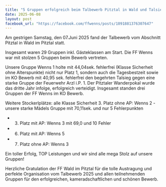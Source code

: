 ```yaml
---
title: "5 Gruppen erfolgreich beim Talbewerb Pitztal in Wald und Talsieg für die FF Wenns"
date: 2025-06-08
layout: post
facebook_url: "https://facebook.com/ffwenns/posts/1091881376307647"
---
```


Am gestrigen Samstag, den 07.Juni 2025 fand der Talbewerb vom Abschnitt Pitztal in Wald im Pitztal statt.

Insgesamt waren 29 Gruppen inkl. Gästeklassen am Start. Die FF Wenns war mit stolzen 5 Gruppen beim Bewerb vertreten.

Unsere Gruppe Wenns 1 holte mit 44,04sek. fehlerfrei (Klasse Sicherheit ohne Alterspunkte) nicht nur Platz 1, sondern auch die Tagesbestzeit sowie im KO Bewerb mit 40,95 sek. fehlerfrei den begehrten Talsieg gegen eine starke Gruppe der Feuerwehr Arzl i.P. 1. Der Pitztaler Wanderpokal wurde das dritte Jahr infolge, erfolgreich verteidigt. Insgesamt standen drei Gruppen der FF Wenns im KO Bewerb.

Weitere Stockerlplätze: alle Klasse Sicherheit
3. Platz ohne AP: Wenns 2 - unsere starke Mädels Gruppe mit 70,11sek. und nur 5 Fehlerpunkten
- 3. Platz mit AP: Wenns 3 mit 69,0 und 10 Fehler 
- 6. Platz mit AP: Wenns 5
- 7. Platz ohne AP: Wenns 3

Ein toller Erfolg, TOP Leistungen und wir sind alle mega Stolz auf unsere Gruppen! 

Herzliche Gratulation der FF Wald im Pitztal für die tolle Austragung und perfekte Organisation vom Talbewerb 2025 und allen teilnehmenden Gruppen für den erfolgreichen, kameradschaftlichen und schönen Bewerb.